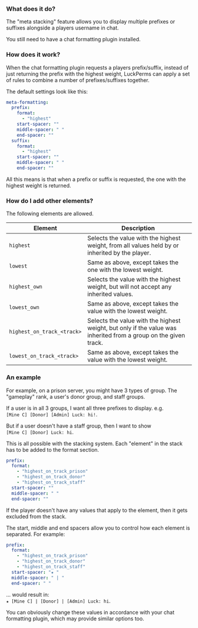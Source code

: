 ### What does it do?
The "meta stacking" feature allows you to display multiple prefixes or suffixes alongside a players username in chat.

You still need to have a chat formatting plugin installed. 

### How does it work?
When the chat formatting plugin requests a players prefix/suffix, instead of just returning the prefix with the highest weight, LuckPerms can apply a set of rules to combine a number of prefixes/suffixes together.

The default settings look like this:
```yml
meta-formatting:
  prefix:
    format:
      - "highest"
    start-spacer: ""
    middle-spacer: " "
    end-spacer: ""
  suffix:
    format:
      - "highest"
    start-spacer: ""
    middle-spacer: " "
    end-spacer: ""
```

All this means is that when a prefix  or suffix is requested, the one with the highest weight is returned.

### How do I add other elements?
The following elements are allowed.

| Element | Description |
|---------|-------------|
| `highest` | Selects the value with the highest weight, from all values held by or inherited by the player. |
| `lowest` | Same as above, except takes the one with the lowest weight. |
| `highest_own` | Selects the value with the highest weight, but will not accept any inherited values. |
| `lowest_own` | Same as above, except takes the value with the lowest weight. |
| `highest_on_track_<track>` | Selects the value with the highest weight, but only if the value was inherited from a group on the given track. |
| `lowest_on_track_<track>` | Same as above, except takes the value with the lowest weight. |

### An example
For example, on a prison server, you might have 3 types of group. The "gameplay" rank, a user's donor group, and staff groups.

If a user is in all 3 groups, I want all three prefixes to display. e.g.   
`[Mine C] [Donor] [Admin] Luck: hi!`.

But if a user doesn't have a staff group, then I want to show   
`[Mine C] [Donor] Luck: hi`.

This is all possible with the stacking system. Each "element" in the stack has to be added to the format section.

```yml
prefix:
  format:
    - "highest_on_track_prison"
    - "highest_on_track_donor"
    - "highest_on_track_staff"
  start-spacer: ""
  middle-spacer: " "
  end-spacer: ""
```

If the player doesn't have any values that apply to the element, then it gets excluded from the stack.

The start, middle and end spacers allow you to control how each element is separated. For example:

  ```yml
  prefix:
    format:
      - "highest_on_track_prison"
      - "highest_on_track_donor"
      - "highest_on_track_staff"
    start-spacer: "★ "
    middle-spacer: " | "
    end-spacer: " "
  ```

... would result in:   
`★ [Mine C] | [Donor] | [Admin] Luck: hi`.

You can obviously change these values in accordance with your chat formatting plugin, which may provide similar options too.
